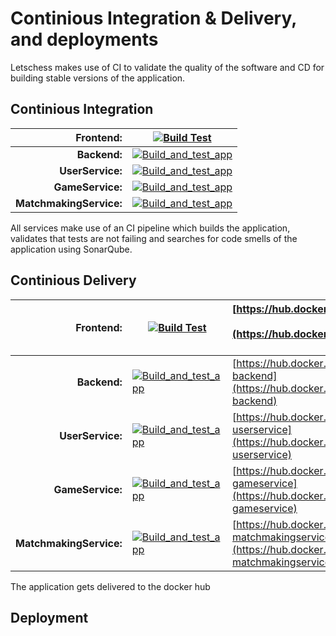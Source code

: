 # Continious Integration & Delivery, and deployments
Letschess makes use of CI to validate the quality of the software and CD for building stable versions of the application.
## Continious Integration
|**Frontend:**|[![Build Test](https://github.com/LuukEbenau/LetsChess-Front/actions/workflows/build-test.yml/badge.svg)](https://github.com/LuukEbenau/LetsChess-Front/actions/workflows/build-test.yml)|
|--:|---|
|**Backend:**|[![Build_and_test_app](https://github.com/LuukEbenau/LetsChess-Backend/actions/workflows/build%20and%20test.yml/badge.svg)](https://github.com/LuukEbenau/LetsChess-Backend/actions/workflows/build%20and%20test.yml)|
|**UserService:**|[![Build_and_test_app](https://github.com/LuukEbenau/LetsChess-UserService/actions/workflows/build%20and%20test.yml/badge.svg)](https://github.com/LuukEbenau/LetsChess-UserService/actions/workflows/build%20and%20test.yml)|
|**GameService:**|[![Build_and_test_app](https://github.com/LuukEbenau/LetsChess-GameService/actions/workflows/build%20and%20test.yml/badge.svg)](https://github.com/LuukEbenau/LetsChess-GameService/actions/workflows/build%20and%20test.yml)|
|**MatchmakingService:**|[![Build_and_test_app](https://github.com/LuukEbenau/LetsChess-MatchmakingService/actions/workflows/build%20and%20test.yml/badge.svg)](https://github.com/LuukEbenau/LetsChess-MatchmakingService/actions/workflows/build%20and%20test.yml)|

All services make use of an CI pipeline which builds the application, validates that tests are not failing and searches for code smells of the application using SonarQube.

## Continious Delivery
|**Frontend:**|[![Build Test](https://github.com/LuukEbenau/LetsChess-Front/actions/workflows/delivery_to_dockerhub.yml/badge.svg)](https://github.com/LuukEbenau/LetsChess-Front/actions/workflows/delivery_to_dockerhub.yml)|[https://hub.docker.com/repository/docker/sacation/letschess-front](https://hub.docker.com/repository/docker/sacation/letschess-front)|
|--:|---|---|
|**Backend:**|[![Build_and_test_app](https://github.com/LuukEbenau/LetsChess-Backend/actions/workflows/delivery_to_dockerhub.yml/badge.svg)](https://github.com/LuukEbenau/LetsChess-Backend/actions/workflows/delivery_to_dockerhub.yml)|[https://hub.docker.com/repository/docker/sacation/letschess-backend](https://hub.docker.com/repository/docker/sacation/letschess-backend)|
|**UserService:**|[![Build_and_test_app](https://github.com/LuukEbenau/LetsChess-UserService/actions/workflows/delivery_to_dockerhub.yml/badge.svg)](https://github.com/LuukEbenau/LetsChess-UserService/actions/workflows/delivery_to_dockerhub.yml)|[https://hub.docker.com/repository/docker/sacation/letschess-userservice](https://hub.docker.com/repository/docker/sacation/letschess-userservice)|
|**GameService:**|[![Build_and_test_app](https://github.com/LuukEbenau/LetsChess-GameService/actions/workflows/delivery_to_dockerhub.yml/badge.svg)](https://github.com/LuukEbenau/LetsChess-GameService/actions/workflows/delivery_to_dockerhub.yml)|[https://hub.docker.com/repository/docker/sacation/letschess-gameservice](https://hub.docker.com/repository/docker/sacation/letschess-gameservice)|
|**MatchmakingService:**|[![Build_and_test_app](https://github.com/LuukEbenau/LetsChess-MatchmakingService/actions/workflows/delivery_to_dockerhub.yml/badge.svg)](https://github.com/LuukEbenau/LetsChess-MatchmakingService/actions/workflows/delivery_to_dockerhub.yml)|[https://hub.docker.com/repository/docker/sacation/letschess-matchmakingservice](https://hub.docker.com/repository/docker/sacation/letschess-matchmakingservice)|



The application gets delivered to the docker hub 
## Deployment